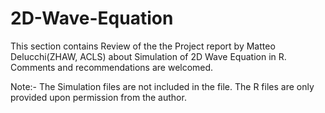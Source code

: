 # 2D-Wave-Equation
This section contains Review of the the Project report by Matteo Delucchi(ZHAW, ACLS) about Simulation of 2D Wave Equation in R. Comments and recommendations are welcomed.

Note:- 
The Simulation files are not included in the file. The R files are only provided upon permission from the author.


